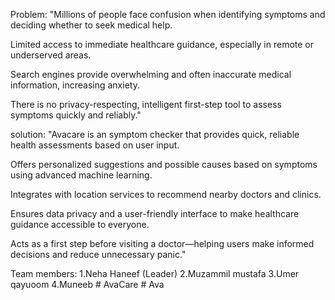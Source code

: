 Problem:
"Millions of people face confusion when identifying symptoms and deciding whether to seek medical help.

Limited access to immediate healthcare guidance, especially in remote or underserved areas.

Search engines provide overwhelming and often inaccurate medical information, increasing anxiety.

There is no privacy-respecting, intelligent first-step tool to assess symptoms quickly and reliably."


solution:
"Avacare is an symptom checker that provides quick, reliable health assessments based on user input.

Offers personalized suggestions and possible causes based on symptoms using advanced machine learning.

Integrates with location services to recommend nearby doctors and clinics.

Ensures data privacy and a user-friendly interface to make healthcare guidance accessible to everyone.

Acts as a first step before visiting a doctor—helping users make informed decisions and reduce unnecessary panic."

Team members:
1.Neha Haneef (Leader)
2.Muzammil mustafa 
3.Umer qayuoom 
4.Muneeb  #   A v a C a r e  
 #   A v a  
 